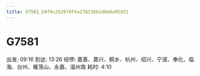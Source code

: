 ```yaml
---
title: G7581_b9f9c252978f4a178136b1d0e6a95d31
---
```


# G7581

出发: 09:16
到达: 13:26
经停: 嘉善、嘉兴、桐乡、杭州、绍兴、宁波、奉化、临海、台州、雁荡山、永嘉、温州南
耗时: 4:10
